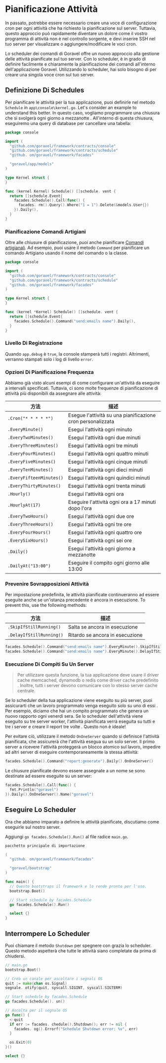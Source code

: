 # Pianificazione Attività

In passato, potrebbe essere necessario creare una voce di configurazione cron per ogni attività che ha richiesto la pianificazione sul server.
Tuttavia, questo approccio può rapidamente diventare un dolore come il vostro programma di attività non è nel controllo sorgente, e devi inserire SSH
nel tuo server per visualizzare o aggiungere/modificare le voci cron.

Lo scheduler dei comandi di Goravel offre un nuovo approccio alla gestione delle attività pianificate sul tuo server. Con lo scheduler,
è in grado di definire facilmente e chiaramente la pianificazione dei comandi all'interno dell'applicazione Goravel. Utilizzando lo scheduler, hai solo bisogno di
per creare una singola voce cron sul tuo server.

## Definizione Di Schedules

Per pianificare le attività per la tua applicazione, puoi definirle nel metodo `Schedule` in `app\console\kernel.go`. Let's
consider an example to understand this better. In questo caso, vogliamo programmare una chiusura che si svolgerà ogni giorno a mezzanotte
. All'interno di questa chiusura, eseguiremo una query di database per cancellare una tabella:

```go
package console

import (
  "github.com/goravel/framework/contracts/console"
  "github.com/goravel/framework/contracts/schedule"
  "github. om/goravel/framework/facades"

  "goravel/app/models"
)

type Kernel struct {
}

func (kernel Kernel) Schedule() []schedule. vent {
  return []schedule.Event{
    facades.Schedule().Call(func() {
      facades. rm().Query().Where("1 = 1").Delete(&models.User{})
    }).Daily(),
  }
}
```

### Pianificazione Comandi Artigiani

Oltre alle chiusure di pianificazione, puoi anche pianificare [Comandi artigianali](./artisan). Ad esempio, puoi usare
il metodo `Command` per pianificare un comando Artigiano usando il nome del comando o la classe.

```go
package console

import (
  "github.com/goravel/framework/contracts/console"
  "github.com/goravel/framework/contracts/schedule"
  "github. om/goravel/framework/facades"
)

type Kernel struct {
}

func (kernel *Kernel) Schedule() []schedule. vent {
  return []schedule.Event{
    facades.Schedule().Command("send:emails name").Daily(),
  }
}
```

### Livello Di Registrazione

Quando `app.debug` è `true`, la console stamperà tutti i registri. Altrimenti, verranno stampati solo i log di livello `error`.

### Opzioni Di Pianificazione Frequenza

Abbiamo già visto alcuni esempi di come configurare un'attività da eseguire a intervalli specificati. Tuttavia, ci sono molte frequenze di pianificazione di attività
più disponibili da assegnare alle attività:

| 方法                       | 描述                                                          |
| ------------------------ | ----------------------------------------------------------- |
| `.Cron("* * * * *")`     | Esegue l'attività su una pianificazione cron personalizzata |
| `.EveryMinute()`         | Esegui l'attività ogni minuto                               |
| `.EveryTwoMinutes()`     | Esegui l'attività ogni due minuti                           |
| `.EveryThreeMinutes()`   | Esegui l'attività ogni tre minuti                           |
| `.EveryFourMinutes()`    | Esegui l'attività ogni quattro minuti                       |
| `.EveryFiveMinutes()`    | Esegui l'attività ogni cinque minuti                        |
| `.EveryTenMinutes()`     | Esegui l'attività ogni dieci minuti                         |
| `.EveryFifteenMinutes()` | Esegui l'attività ogni quindici minuti                      |
| `.EveryThirtyMinutes()`  | Esegui l'attività ogni trenta minuti                        |
| `.Hourly()`              | Esegui l'attività ogni ora                                  |
| `.HourlyAt(17)`          | Eseguire l'attività ogni ora a 17 minuti dopo l'ora         |
| `.EveryTwoHours()`       | Esegui l'attività ogni due ore                              |
| `.EveryThreeHours()`     | Esegui l'attività ogni tre ore                              |
| `.EveryFourHours()`      | Esegui l'attività ogni quattro ore                          |
| `.EverySixHours()`       | Esegui l'attività ogni sei ore                              |
| `.Daily()`               | Esegui l'attività ogni giorno a mezzanotte                  |
| `.DailyAt("13:00")`      | Eseguire il compito ogni giorno alle 13:00  |

### Prevenire Sovrapposizioni Attività

Per impostazione predefinita, le attività pianificate continueranno ad essere eseguite anche se un'istanza precedente è ancora in esecuzione. To prevent this, use the
following methods:

| 方法                       | 描述                              |
| ------------------------ | ------------------------------- |
| `.SkipIfStillRunning()`  | Salta se ancora in esecuzione   |
| `.DelayIfStillRunning()` | Ritardo se ancora in esecuzione |

```go
facades.Schedule().Command("send:emails name").EveryMinute().SkipIfStillRunning()
facades.Schedule().Command("send:emails name").EveryMinute().DelayIfStillRunning()
```

### Esecuzione Di Compiti Su Un Server

> Per utilizzare questa funzione, la tua applicazione deve usare il driver cache memcached, dynamodb o redis come driver cache predefinito
> . Inoltre, tutti i server devono comunicare con lo stesso server cache centrale.

Se lo scheduler della tua applicazione viene eseguito su più server, puoi assicurarti che un lavoro programmato venga eseguito solo su uno di essi
. Per esempio, diciamo che hai un compito programmato che genera un nuovo rapporto ogni venerdì sera. Se lo scheduler dell'attività
viene eseguito su tre server worker, l'attività pianificata verrà eseguita su tutti e tre i server e creare il report tre volte
. Questo non è ideale!

Per evitare ciò, utilizzare il metodo `OnOneServer` quando si definisce l'attività pianificata, che assicurerà che l'attività esegua
su un solo server. Il primo server a ricevere l'attività proteggerà un blocco atomico sul lavoro, impedire ad altri server
di eseguire contemporaneamente la stessa attività:

```go
facades.Schedule().Command("report:generate").Daily().OnOneServer()
```

Le chiusure pianificate devono essere assegnate a un nome se sono destinate ad essere eseguite su un server:

```go
facades.Schedule().Call(func() {
  fmt.Println("goravel")
}).Daily().OnOneServer().Name("goravel")
```

## Eseguire Lo Scheduler

Ora che abbiamo imparato a definire le attività pianificate, discutiamo come eseguirle sul nostro server.

Aggiungi `go facades.Schedule().Run()` al file radice `main.go`.

```go
pacchetto principale di importazione

(
  "github. om/goravel/framework/facades"

  "goravel/bootstrap"
)

func main() {
  // Questo bootstraps il framework e lo rende pronto per l'uso.
  bootstrap.Boot()

  // Start schedule by facades.Schedule
  go facades.Schedule().Run()

  select {}
}
```

## Interrompere Lo Scheduler

Puoi chiamare il metodo `Shutdown` per spegnere con grazia lo scheduler. Questo metodo aspetterà che tutte le attività siano completate da
prima di chiudersi.

```go
// main.go
bootstrap.Boot()

// Crea un canale per ascoltare i segnali OS
quit := make(chan os.Signal)
segnale. otify(quit, syscall.SIGINT, syscall.SIGTERM)

// Start schedule by facades.Schedule
go facades.Schedule(). un()

// Ascolta per il segnale OS
go func() {
  <-quit
  if err := facades. chedule().Shutdown(); err != nil {
    facades. og().Errorf("Schedule Shutdown error: %v", err)
  }

  os.Exit(0)
}()

select {}
```
